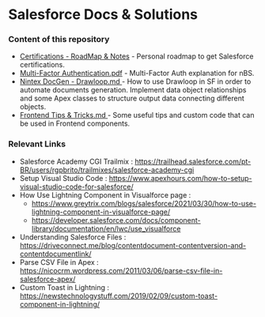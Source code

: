 # Salesforce Docs & Solutions

### Content of this repository
  
  - [Certifications - RoadMap & Notes](https://github.com/JPVBMR/Salesforce/blob/main/Certifications.md) - Personal roadmap to get Salesforce certifications.
  - [Multi-Factor Authentication.pdf](https://github.com/JPVBMR/Salesforce/blob/main/Resources/Multi-Factor-Authentication.pdf) - Multi-Factor Auth explanation for nBS.
  - [Nintex DocGen - Drawloop.md ](https://github.com/JPVBMR/Salesforce/blob/main/Nintex%20DocGen%20-%20Drawloop.md) - How to use Drawloop in SF in order to automate documents generation. Implement data object relationships and some Apex classes to structure output data connecting different objects. 
  - [Frontend Tips & Tricks.md   ](https://github.com/JPVBMR/Salesforce/blob/main/Frontend%20Tips%20%26%20Tricks.md) - Some useful tips and custom code that can be used in Frontend components.
  


### Relevant Links
  
  - Salesforce Academy CGI Trailmix : https://trailhead.salesforce.com/pt-BR/users/rgpbrito/trailmixes/salesforce-academy-cgi
  - Setup Visual Studio Code : https://www.apexhours.com/how-to-setup-visual-studio-code-for-salesforce/
  - How Use Lightning Component in Visualforce page : 
    - https://www.greytrix.com/blogs/salesforce/2021/03/30/how-to-use-lightning-component-in-visualforce-page/
    - https://developer.salesforce.com/docs/component-library/documentation/en/lwc/use_visualforce
  - Understanding Salesforce Files : https://driveconnect.me/blog/contentdocument-contentversion-and-contentdocumentlink/
  - Parse CSV File in Apex : https://nicocrm.wordpress.com/2011/03/06/parse-csv-file-in-salesforce-apex/
  - Custom Toast in Lightning : https://newstechnologystuff.com/2019/02/09/custom-toast-component-in-lightning/
  

   

